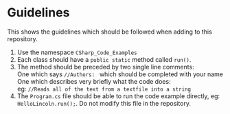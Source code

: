 # Guidelines
This shows the guidelines which should be followed when adding to this repository.

1. Use the namespace `CSharp_Code_Examples`
2. Each class should have a `public static` method called `run()`.
3. The method should be preceded by two single line comments:  
   One which says `//Authors: ` which should be completed with your name  
   One which describes very briefly what the code does:  
   eg: `//Reads all of the text from a textfile into a string`
4. The `Program.cs` file should be able to run the code example directly, eg: `HelloLincoln.run();`. Do not modify this file in the repository.
